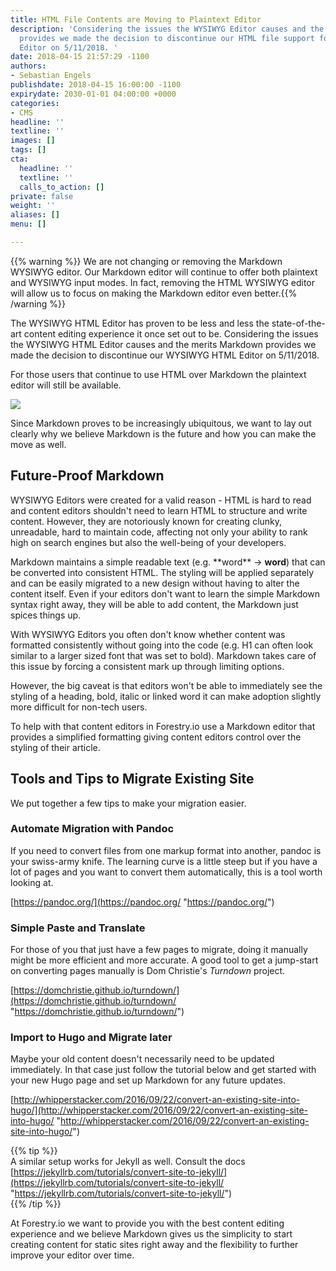 ```yaml
---
title: HTML File Contents are Moving to Plaintext Editor
description: 'Considering the issues the WYSIWYG Editor causes and the merits Markdown
  provides we made the decision to discontinue our HTML file support for the WYSIWYG
  Editor on 5/11/2018. '
date: 2018-04-15 21:57:29 -1100
authors:
- Sebastian Engels
publishdate: 2018-04-15 16:00:00 -1100
expirydate: 2030-01-01 04:00:00 +0000
categories:
- CMS
headline: ''
textline: ''
images: []
tags: []
cta:
  headline: ''
  textline: ''
  calls_to_action: []
private: false
weight: ''
aliases: []
menu: []

---
```

{{% warning %}}
We are not changing or removing the Markdown WYSIWYG editor. Our Markdown editor will continue to offer both plaintext and WYSIWYG input modes. In fact, removing the HTML WYSIWYG editor will allow us to focus on making the Markdown editor even better.{{% /warning %}}

The WYSIWYG HTML Editor has proven to be less and less the state-of-the-art content editing experience it once set out to be. Considering the issues the WYSIWYG HTML Editor causes and the merits Markdown provides we made the decision to discontinue our WYSIWYG HTML Editor on 5/11/2018.

For those users that continue to use HTML over Markdown the plaintext editor will still be available.

![](/uploads/2018/04/source-html-editor-1.png)

Since Markdown proves to be increasingly ubiquitous, we want to lay out clearly why we believe Markdown is the future and how you can make the move as well.

## Future-Proof Markdown

WYSIWYG Editors were created for a valid reason - HTML is hard to read and content editors shouldn't need to learn HTML to structure and write content. However, they are notoriously known for creating clunky, unreadable, hard to maintain code, affecting not only your ability to rank high on search engines but also the well-being of your developers.

Markdown maintains a simple readable text (e.g. \*\*word\*\* -> **word**) that can be converted into consistent HTML. The styling will be applied separately and can be easily migrated to a new design without having to alter the content itself. Even if your editors don't want to learn the simple Markdown syntax right away, they will be able to add content, the Markdown just spices things up.

With WYSIWYG Editors you often don't know whether content was formatted consistently without going into the code (e.g. H1 can often look similar to a larger sized font that was set to bold). Markdown takes care of this issue by forcing a consistent mark up through limiting options.

However, the big caveat is that editors won't be able to immediately see the styling of a heading, bold, italic or linked word it can make adoption slightly more difficult for non-tech users.

To help with that content editors in Forestry.io use a Markdown editor that provides a simplified formatting giving content editors control over the styling of their article.

## Tools and Tips to Migrate Existing Site

We put together a few tips to make your migration easier.

### Automate Migration with Pandoc

If you need to convert files from one markup format into another, pandoc is your swiss-army knife. The learning curve is a little steep but if you have a lot of pages and you want to convert them automatically, this is a tool worth looking at.

[https://pandoc.org/](https://pandoc.org/ "https://pandoc.org/")

### Simple Paste and Translate

For those of you that just have a few pages to migrate, doing it manually might be more efficient and more accurate. A good tool to get a jump-start on converting pages manually is Dom Christie's _Turndown_ project.

[https://domchristie.github.io/turndown/](https://domchristie.github.io/turndown/ "https://domchristie.github.io/turndown/")

### Import to Hugo and Migrate later

Maybe your old content doesn't necessarily need to be updated immediately. In that case just follow the tutorial below and get started with your new Hugo page and set up Markdown for any future updates.

[http://whipperstacker.com/2016/09/22/convert-an-existing-site-into-hugo/](http://whipperstacker.com/2016/09/22/convert-an-existing-site-into-hugo/ "http://whipperstacker.com/2016/09/22/convert-an-existing-site-into-hugo/")

{{% tip %}}  
A similar setup works for Jekyll as well. Consult the docs [https://jekyllrb.com/tutorials/convert-site-to-jekyll/](https://jekyllrb.com/tutorials/convert-site-to-jekyll/ "https://jekyllrb.com/tutorials/convert-site-to-jekyll/")  
{{% /tip %}}

At Forestry.io we want to provide you with the best content editing experience and we believe Markdown gives us the simplicity to start creating content for static sites right away and the flexibility to further improve your editor over time.